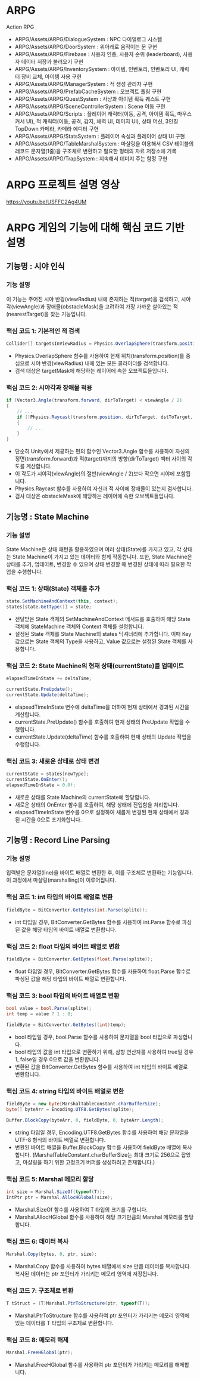 # ARPG
Action RPG
- ARPG/Assets/ARPG/DialogueSystem : NPC 다이얼로그 시스템
- ARPG/Assets/ARPG/DoorSystem : 위아래로 움직이는 문 구현
- ARPG/Assets/ARPG/Firebase : 사용자 인증, 사용자 순위 (leaderboard), 사용자 데이터 저장과 불러오기 구현
- ARPG/Assets/ARPG/InventorySystem : 아이템, 인벤토리, 인벤토리 UI, 캐릭터 장비 교체, 아이템 사용 구현
- ARPG/Assets/ARPG/ManagerSystem : 적 생성 관리자 구현
- ARPG/Assets/ARPG/PrefabCacheSystem : 오브젝트 풀링 구현
- ARPG/Assets/ARPG/QuestSystem : 사냥과 아이템 획득 퀘스트 구현
- ARPG/Assets/ARPG/SceneControllerSystem : Scene 이동 구현
- ARPG/Assets/ARPG/Scripts : 플레이어 캐릭터(이동, 공격, 아이템 획득, 마우스 커서 UI), 적 캐릭터(이동, 공격, 감지, 체력 UI, 데미지 UI), 상태 머신, 3인칭 TopDown 카메라, 카메라 에디터 구현
- ARPG/Assets/ARPG/StatsSystem : 플레이어 속성과 플레이어 상태 UI 구현
- ARPG/Assets/ARPG/TableMarshalSystem : 마샬링을 이용해서 CSV 테이블의 레코드 문자열(1줄)을 구조체로 변환하고 필요한 형태의 자료 저장소에 기록
- ARPG/Assets/ARPG/TrapSystem : 지속해서 데미지 주는 함정 구현



# ARPG 프로젝트 설명 영상
https://youtu.be/USFFC2Ag4UM



# ARPG 게임의 기능에 대해 핵심 코드 기반 설명

## 기능명 : 시야 인식
### 기능 설명
이 기능는 주어진 시야 반경(viewRadius) 내에 존재하는 적(target)을 검색하고, 시야각(viewAngle)과 장애물(obstacleMask)을 고려하여 가장 가까운 살아있는 적(nearestTarget)을 찾는 기능입니다.

### 핵심 코드 1: 기본적인 적 검색
```csharp
Collider[] targetsInViewRadius = Physics.OverlapSphere(transform.position, viewRadius, targetMask);
```
- Physics.OverlapSphere 함수를 사용하여 현재 위치(transform.position)를 중심으로 시야 반경(viewRadius) 내에 있는 모든 콜라이더를 검색합니다.
- 검색 대상은 targetMask에 해당하는 레이어에 속한 오브젝트들입니다.

### 핵심 코드 2: 시야각과 장애물 적용
```csharp
if (Vector3.Angle(transform.forward, dirToTarget) < viewAngle / 2)
{
    // ...
    if (!Physics.Raycast(transform.position, dirToTarget, dstToTarget, obstacleMask))
    {
        // ...
    }
}
```
- 단순히 Unity에서 제공하는 편의 함수인 Vector3.Angle 함수를 사용하여 자신의 정면(transform.forward)과 적(target)까지의 방향(dirToTarget) 벡터 사이의 각도를 계산합니다.
- 이 각도가 시야각(viewAngle)의 절반(viewAngle / 2)보다 작으면 시야에 포함됩니다.
- Physics.Raycast 함수를 사용하여 자신과 적 사이에 장애물이 있는지 검사합니다.
- 검사 대상은 obstacleMask에 해당하는 레이어에 속한 오브젝트들입니다.


## 기능명 : State Machine
### 기능 설명
State Machine은 상태 패턴을 활용하였으며 여러 상태(State)를 가지고 있고, 
각 상태는 State Machine이 가지고 있는 데이터와 함께 작동합니다.
또한, State Machine은 상태를 추가, 업데이트, 변경할 수 있으며 
상태 변경할 때 변경된 상태에 따라 필요한 작업을 수행합니다.

### 핵심 코드 1: 상태(State) 객체를 추가
```csharp
state.SetMachineAndContext(this, context);
states[state.GetType()] = state;
```
- 전달받은 State 객체의 SetMachineAndContext 메서드를 호출하여 해당 State 객체에 StateMachine 객체와 Context 객체를 설정합니다.
- 설정된 State 객체를 State Machine의 states 딕셔너리에 추가합니다. 이때 Key 값으로는 State 객체의 Type을 사용하고, Value 값으로는 설정된 State 객체를 사용합니다.

### 핵심 코드 2: State Machine의 현재 상태(currentState)를 업데이트
```csharp
elapsedTimeInState += deltaTime;

currentState.PreUpdate();
currentState.Update(deltaTime);
```
- elapsedTimeInState 변수에 deltaTime을 더하여 현재 상태에서 경과된 시간을 계산합니다.
- currentState.PreUpdate() 함수를 호출하여 현재 상태의 PreUpdate 작업을 수행합니다. 
- currentState.Update(deltaTime) 함수를 호출하여 현재 상태의 Update 작업을 수행합니다.

### 핵심 코드 3: 새로운 상태로 상태 변경
```csharp
currentState = states[newType];
currentState.OnEnter();
elapsedTimeInState = 0.0f;
```
- 새로운 상태를 State Machine의 currentState에 할당합니다.
- 새로운 상태의 OnEnter 함수를 호출하여, 해당 상태에 진입함을 처리합니다.
- elapsedTimeInState 변수를 0으로 설정하여 새롭게 변경된 현재 상태에서 경과된 시간을 0으로 초기화합니다.


## 기능명 : Record Line Parsing
### 기능 설명
입력받은 문자열(line)을 바이트 배열로 변환한 후, 이를 구조체로 변환하는 기능입니다. 이 과정에서 마샬링(marshalling)이 이루어집니다.

### 핵심 코드 1: int 타입의 바이트 배열로 변환
```csharp
fieldByte = BitConverter.GetBytes(int.Parse(splite));
```
- int 타입일 경우, BitConverter.GetBytes 함수를 사용하여 int.Parse 함수로 파싱된 값을 해당 타입의 바이트 배열로 변환합니다.

### 핵심 코드 2: float 타입의 바이트 배열로 변환
```csharp
fieldByte = BitConverter.GetBytes(float.Parse(splite));   
```
- float 타입일 경우, BitConverter.GetBytes 함수를 사용하여 float.Parse 함수로 파싱된 값을 해당 타입의 바이트 배열로 변환합니다.

### 핵심 코드 3: bool 타입의 바이트 배열로 변환
```csharp
bool value = bool.Parse(splite);
int temp = value ? 1 : 0;

fieldByte = BitConverter.GetBytes((int)temp);
```
- bool 타입일 경우, bool.Parse 함수를 사용하여 문자열을 bool 타입으로 파싱합니다.
- bool 타입의 값을 int 타입으로 변환하기 위해, 삼항 연산자를 사용하여 true일 경우 1, false일 경우 0으로 값을 변환합니다.
- 변환된 값을 BitConverter.GetBytes 함수를 사용하여 int 타입의 바이트 배열로 변환합니다.

### 핵심 코드 4: string 타입의 바이트 배열로 변환
```csharp
fieldByte = new byte[MarshalTableConstant.charBufferSize]; 
byte[] byteArr = Encoding.UTF8.GetBytes(splite);  

Buffer.BlockCopy(byteArr, 0, fieldByte, 0, byteArr.Length);
```
- string 타입일 경우, Encoding.UTF8.GetBytes 함수를 사용하여 해당 문자열을 UTF-8 형식의 바이트 배열로 변환합니다.
- 변환된 바이트 배열을 Buffer.BlockCopy 함수를 사용하여 fieldByte 배열에 복사합니다.
(MarshalTableConstant.charBufferSize는 최대 크기로 256으로 잡았고, 마샬링을 하기 위한 고정크기 버퍼를 생성하려고 존재합니다.)

### 핵심 코드 5: Marshal 메모리 할당
```csharp
int size = Marshal.SizeOf(typeof(T));
IntPtr ptr = Marshal.AllocHGlobal(size);
```
- Marshal.SizeOf 함수를 사용하여 T 타입의 크기를 구합니다.
- Marshal.AllocHGlobal 함수를 사용하여 해당 크기만큼의 Marshal 메모리를 할당합니다.

### 핵심 코드 6: 데이터 복사
```csharp
Marshal.Copy(bytes, 0, ptr, size);
```
- Marshal.Copy 함수를 사용하여 bytes 배열에서 size 만큼 데이터를 복사합니다.
복사된 데이터는 ptr 포인터가 가리키는 메모리 영역에 저장됩니다.

### 핵심 코드 7: 구조체로 변환
```csharp
T tStruct = (T)Marshal.PtrToStructure(ptr, typeof(T));
```
- Marshal.PtrToStructure 함수를 사용하여 ptr 포인터가 가리키는 메모리 영역에 있는 데이터를 T 타입의 구조체로 변환합니다.

### 핵심 코드 8: 메모리 해제
```csharp
Marshal.FreeHGlobal(ptr);
```
- Marshal.FreeHGlobal 함수를 사용하여 ptr 포인터가 가리키는 메모리를 해제합니다.








